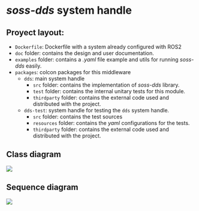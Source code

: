 # *soss-dds* system handle

## Proyect layout:
- `Dockerfile`: Dockerfile with a system already configured with ROS2
- `doc` folder: contains the design and user documentation.
- `examples` folder: contains a *.yaml* file example and utils for running *soss-dds* easily.
- `packages`: colcon packages for this middleware
    - `dds`: main system handle
        - `src` folder: contains the implementation of *soss-dds* library.
        - `test` folder: contains the internal unitary tests for this module.
        - `thirdparty` folder: contains the external code used and distributed with the project.
    - `dds-test`: system handle for testing the `dds` system handle.
        - `src` folder: contains the test sources
        - `resources` folder: contains the *yaml* configurations for the tests.
        - `thirdparty` folder: contains the external code used and distributed with the project.

## Class diagram
![](http://www.plantuml.com/plantuml/png/dLHDYzim4BtxLmpRYzF68RU54Cp2BakFXVHknjAiLwmj6SquD9J-z_f32ALsUsWkaUUzUVDcnl8J2tePkZRBBZSMwhwYrIrvU3WU3lO1FXT52T-6kZNyJluVdCjGi_AcNf4M1VHYbEdHIfOb3t0kYaJ-3oGLpI8B3eSIdfszacVZR1P9AoHJBJB3lP-V6Oo_Bw2SVJFDu2dVWHiplD4K8FU1jtMKUsChPnLjGC721eHwV1R3Tz2lO2sTIp1Mm1kod4vzWYJdmEcmFxDuOvjzuB_SB7P6ZLCQv_7zrbC9udgZU2DZ-G-4Ibmb8p_uRKWghRbAQkQxW7bg30lvIY_5vhnyFD8Uwi6qcdoWWlA4Gf6eKN0cxf8oAvLTCfYuxVknn7WQ3Rs_e608i-ZJQMapT3dfXzhzef7_c0hpAKtVs55y2LTU8l3_PWe8z6bZq14pDXJN0V46z6ASVSQshL5zfB9NKkByUJxBkoVK9NXID2TKIuIhk3z5vahvOZzjEtQRN1yudo6_x3-zlZu-7eyxk8p-Mv8HACjuYrPIm8vvUgUqviq9XyGD2BIUCoU5ltXy8gldZzLl)

## Sequence diagram
![](http://www.plantuml.com/plantuml/png/jLN1Yjim4BtxAmozj8T0UbsQPQ6mz5XeRwK8HT8c0x5af74Mz-ixGsEFnyGc93INIDQyUKzFCz9BGPknQqwLTPXodV0OiYd7oxIaKenBELGjXO63raQiV_G5G_FDHd_I2zzbhBzt-nCKogpJTFlYCknddx-cU0wvG8fLY0ZOrzwNgjhjQeY0O4_mnoAjrhjTDUghDyzArbFjKdo3GvS3RmNE5eFMFPqGUghzgJQ6kOpv-6azBeS3q78sle-s0MUmRmE11ahbo6Iyd8WJp5c_R3Owkg35hbG-NEKHKmYeNPaZvwQi6MhzEH19kT5GENHbvvgudwa5DyBk4bc6chfHfDIWLlb_B2mjH9EYMrBt22tr1oPk5UwBeOrdvz3-6quBLEmUHmoI9YHcLeN9KEufKa84oheLbZ06-LX9-3foy-l3bdwlhx-V6KMq8NgX7NV432DAspBV4NlobbCpkC9_GgCFFmSNu1mCnyztAd6L3CMbwKuDcRNaac359h5utIVDEvXn0LwAlaMAD6ulAPHqTkFz25JtkOiHue4iUQHO9vChw7SBQ3vljmsvyMXT-r0mT-w6IzyOZisfvow-umfG-FKRRJLGRcCTUiVBqCNPsx1mxIyx-1AYvnU--Wi0)
